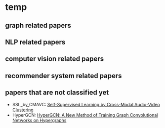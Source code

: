 # temp

## graph related papers

## NLP related papers

## computer vision related papers

## recommender system related papers

## papers that are not classified yet
- SSL_by_CMAVC: [Self-Supervised Learning by Cross-Modal Audio-Video Clustering](https://arxiv.org/pdf/1911.12667.pdf)
- HyperGCN: [HyperGCN: A New Method of Training Graph Convolutional Networks on Hypergraphs](https://arxiv.org/pdf/1809.02589.pdf)
